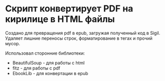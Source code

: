 # Скрипт конвертирует PDF на кирилице в HTML файлы

Создано для превращения pdf в epub, загружая полученный код в Sigil.
Удаляет лишние переносы строк, форматирование в тегах и прочий мусор.

Использовал сторонние библиотеки: 
* BeautifulSoup - для работы с html
* fitz - для работы с pdf
* EbookLib - для конвертации в epub

